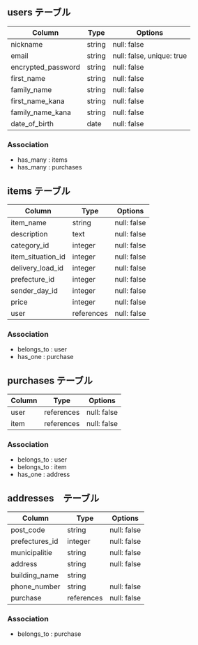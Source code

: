 ## users テーブル
| Column             | Type     | Options                  |
| ------------------ | -------- | ------------------------ |
| nickname           | string   | null: false              |
| email              | string   | null: false, unique: true|
| encrypted_password | string   | null: false              |
| first_name         | string   | null: false              |
| family_name        | string   | null: false              |
| first_name_kana    | string   | null: false              |
| family_name_kana   | string   | null: false              |
| date_of_birth      | date     | null: false              |
### Association
- has_many : items
- has_many : purchases

## items テーブル
| Column             | Type       | Options                  |
| ------------------ | ---------- | ------------------------ |
| item_name          | string     | null: false              |
| description        | text       | null: false              |
| category_id        | integer    | null: false              |
| item_situation_id  | integer    | null: false              |
| delivery_load_id   | integer    | null: false              |
| prefecture_id      | integer    | null: false              |
| sender_day_id      | integer    | null: false              |
| price              | integer    | null: false              |
| user               | references | null: false              |
### Association
- belongs_to : user
- has_one : purchase

## purchases テーブル
| Column             | Type       | Options                  |
| ------------------ | ---------- | ------------------------ |
| user               | references | null: false              |
| item               | references | null: false              |

### Association
- belongs_to : user
- belongs_to : item
- has_one : address

## addresses　テーブル
| Column             | Type       | Options                  |
| ------------------ | ---------- | ------------------------ |
| post_code          | string     | null: false              |
| prefectures_id     | integer    | null: false              |
| municipalitie      | string     | null: false              |
| address            | string     | null: false              |
| building_name      | string     |                          |
| phone_number       | string     | null: false              |
| purchase           | references | null: false              |
### Association
- belongs_to : purchase
